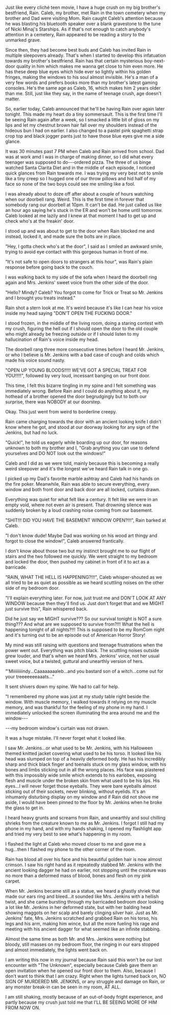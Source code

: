 Just like every cliché teen movie, I have a huge crush on my big brother's bestfriend, Rain. Caleb, my brother, met Rain in the town cemetery when my brother and Dad were visiting Mom. Rain caught Caleb's attention because he was blasting his bluetooth speaker over a blank gravestone to the tune of Nicki Minaj's Starships. As if that's not enough to catch anybody's attention in a cemetery, Rain appeared to be reading a story to the unmarked grave.

Since then, they had become best buds and Caleb has invited Rain in multiple sleepovers already. That's when I started to develop this infatuation towards my brother's bestfriend. Rain has that certain mysterious boy-next-door quality in him which makes me wanna get close to him even more. He has these deep blue eyes which hide ever so lightly within his golden fringes, making the windows to his soul almost invisible. He's a man of a very few words and prefers books more than my brother's latest gaming consoles. He's the same age as Caleb, 16, which makes him 2 years older than me. Still, just like they say, in the name of teenage crush, age doesn't matter.

So, earlier today, Caleb announced that he'll be having Rain over again later tonight. This made my heart do a tiny sommersault. This is the first time I'll be seeing Rain again after a week, so I smacked a little bit of gloss on my lips and let my chestnut brown hair fall over my shoulders instead of the hideous bun I had on earlier. I also changed to a pastel pink spaghetti strap crop top and black jogger pants just to have those blue eyes give me a side glance.

It was 30 minutes past 7 PM when Caleb and Rain arrived from school. Dad was at work amd I was in charge of making dinner, so I did what every teenager was supposed to do---ordered pizza. The three of us binge watched Santa Clarita Diet and in the middle of each episode, I noticed quick glances from Rain towards me. I was trying my very best not to smile like a tiny creep so I hugged one of our throw pillows and hid half of my face so none of the two boys could see me smiling like a fool.

I was already about to doze off after about a couple of hours watching when our doorbell rang. Weird. This is the first time in forever that somebody rang our doorbell at 10pm. It can't be dad. He just called us like an hour ago saying he's stuck in the ER and won't be home until tomorrow. Caleb looked at me lazily and I knew at that moment I had to get up and check who's at the freakin' door.

I stood up and was about to get to the door when Rain blocked me and instead, locked it, and made sure the bolts are in place.

"Hey, I gotta check who's at the door", I said as I smiled an awkward smile, trying to avoid eye contact with this gorgeous human in front of me.

"It's not safe to open doors to strangers at this hour", was Rain's plain response before going back to the couch.

I was walking back to my side of the sofa when I heard the doorbell ring again and Mrs. Jenkins' sweet voice from the other side of the door.

"Hello? Mindy? Caleb? You forgot to come for Trick or Treat so Mr. Jenkins and I brought you treats instead."

Rain shot a stern look at me. It's weird because it's like I can hear his voice inside my head saying "DON'T OPEN THE FUCKING DOOR."

I stood frozen, in the middle of the living room, doing a staring contest with my crush, figuring the hell out if I should open the door to the old couple who might already be freezing outside or if I should listen to my hallucination of Rain's voice inside my head.

The doorbell rang three more consecutive times before I heard Mr. Jenkins, or who I believe is Mr. Jenkins with a bad case of cough and colds which made his voice sound nasty.

"OPEN UP YOUNG BLOODS!!!!! WE'VE GOT A SPECIAL TREAT FOR YOU!!!!!", followed by very loud, incessant banging on our front door.

This time, I felt this bizarre tingling in my spine and I felt something was immediately wrong. Before Rain and I could do anything about it, my hothead of a brother opened the door begrudgingly but to both our surprise, there was NOBODY at our doorstep.

Okay. This just went from weird to borderline creepy.

Rain came charging towards the door with an ancient looking knife I didn't know where he got, and stood at our doorway looking for any sign of the Jenkins, but had no luck.

"Quick!", he told us eagerly while boarding up our door, for reasons unknown to both my brother and I, "Grab anything you can use to defend yourselves and DO NOT look out the windows!"

Caleb and I did as we were told, mainly because this is becoming a really weird sleepover and it's the longest we've heard Rain talk in one go.

I picked up my Dad's favorite marble ashtray and Caleb had his hands on the fire poker. Meanwhile, Rain was able to secure everything, every window and both front door and back door are all locked, curtains drawn.

Everything was quiet for what felt like a century. It felt like we were in an empty void, where not even air is present. That drowning silence was suddenly broken by a loud crashing noise coming from our basement.

"SHIT!!! DID YOU HAVE THE BASEMENT WINDOW OPEN?!!!", Rain barked at Caleb.

"I don't know dude! Maybe Dad was working on his wood art thingy and forgot to close the window!", Caleb answered frantically.

I don't know about those two but my instinct brought me to our flight of stairs and the two followed me quickly. We went straight to my bedroom and locked the door, then pushed my cabinet in front of it to act as a barricade.

"RAIN, WHAT THE HELL IS HAPPENING?!!!", Caleb whisper-shouted as we all tried to be as quiet as possible as we heard scuttling noises on the other side of my bedroom door.

"I'll explain everything later. For now, just trust me and DON'T LOOK AT ANY WINDOW because then they'll find us. Just don't forget that and we MIGHT just survive this", Rain whispered back.

Did he just say we MIGHT survive??? So our survival tonight is NOT a sure thing??? And what are we supposed to survive from?!!! What the hell is happening tonight of all nights?!!! This is supposed to be my RomCom night and it's turning out to be an episode out of American Horror Story!

My mind was still raising with questions and teenage frustrations when the power went out. Everything was pitch black. The scuttling noises outside grew louder, and that's when we heard Mrs. Jenkins' voice, not her usual sweet voice, but a twisted, guttural and unearthly version of hers.

"'Miiiiiiiiindy...Caaaaaaaaleb...and you bastard son of a witch...come out for your treeeeeeeaaats..."

It sent shivers down my spine. We had to call for help.

"I remembered my phone was just at my study table right beside the window. With muscle memory, I walked towards it relying on my muscle memory, and was thankful for the feeling of my phone in my hand. I immediately unlocked the screen illuminating the area around me and the window---

---my bedroom window's curtain was not drawn.

It was a huge mistake. I'll never forget what it looked like.

I saw Mr. Jenkins...or what used to be Mr. Jenkins, with his Halloween themed knitted jacket covering what used to be his torso. It looked like his head was slumped on top of a heavily deformed body. He has his incredibly sharp and thick black finger and toenails stuck on my glass window, with his bones and limbs sticking out in all the wrong places. His face was plastered with this impossibly wide smile which extends to his earlobes, exposing flesh and muscle under the broken skin from what used to be his lips. His eyes...I will never forget those eyeballs. They were bare eyeballs almost sticking out of their sockets, never blinking, without eyelids. It's an inhumanly disturbing display on my window and if Rain did not shove me aside, I would have been pinned to the floor by Mr. Jenkins when he broke the glass to get in.

I heard heavy grunts and screams from Rain, and unearthly and soul chilling shrieks from the creature known to me as Mr. Jenkins. I forgot I still had my phone in my hand, and with my hands shaking, I opened my flashlight app and tried my very best to see what's happening in my room.

I flashed the light at Caleb who moved closer to me and gave me a hug...then I flashed my phone to the other corner of the room.

Rain has blood all over his face and his beautiful golden hair is now almost crimson. I saw his right hand as it repeatedly stabbed Mr. Jenkins with the ancient looking dagger he had on earlier, not stopping until the creature was no more than a deformed mass of blood, bones and flesh on my pink carpet. 

When Mr. Jenkins became still as a statue, we heard a ghastly shriek that made our ears ring and bleed...it sounded like Mrs. Jenkins with a hellish twist, and she came bursting through my barricaded bedroom door looking a lot like Mr. Jenkins in her deformed state, but with her balding head showing maggots on her scalp and barely clinging silver hair. Just as Mr. Jenkins' fate, Mrs. Jenkins scratched and grabbed Rain on his torso, his legs and his arm, making him wince, but all the more fueling his rage and meeting with his ancient dagger for what seemed like an infinite stabbing. 

Almost the same time as both Mr. and Mrs. Jenkins were nothing but bloody, still masses on my bedroom floor, the ringing in our ears stopped and almost immediately, the lights went back on.

I am writing this now in my journal because Rain said this won't be our last encounter with "The Unknown", especially because Caleb gave them an open invitation when he opened our front door to them. Also, because I don't want to think that I am crazy. Right when the lights turned back on, NO SIGN OF MURDERED MR. JENKINS, or any struggle and damage on Rain, or any monster break-in can be seen in my room, AT ALL.

I am still shaking, mostly because of an out-of-body fright experience, and partly because my crush just told me that I'LL BE SEEING MORE OF HIM FROM NOW ON.